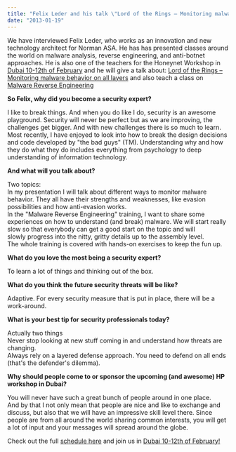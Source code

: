```yaml
---
title: "Felix Leder and his talk \"Lord of the Rings – Monitoring malware behavior on all layers\" in Dubai 10-12th of February!"
date: "2013-01-19"
---
```


We have interviewed Felix Leder, who works as an innovation and new technology architect for Norman ASA. He has has presented classes around the world on malware analysis, reverse engineering, and anti-botnet approaches. He is also one of the teachers for the Honeynet Workshop in [Dubai 10-12th of February](http://dubai2013.honeynet.org/briefings.html) and he will give a talk about: [Lord of the Rings – Monitoring malware behavior on all layers](http://dubai2013.honeynet.org/briefings.html#leder) and also teach a class on [Malware Reverse Engineering](http://dubai2013.honeynet.org/training.html#class7)  
  
**So Felix, why did you become a security expert?**  
  
I like to break things. And when you do like I do, security is an awesome playground. Security will never be perfect but as we are improving, the challenges get bigger. And with new challenges there is so much to learn. Most recently, I have enjoyed to look into how to break the design decisions and code developed by "the bad guys" (TM). Understanding why and how they do what they do includes everything from psychology to deep understanding of information technology.  
  
**And what will you talk about?**  
  
Two topics:  
In my presentation I will talk about different ways to monitor malware behavior. They all have their strengths and weaknesses, like evasion possibilities and how anti-evasion works.  
In the "Malware Reverse Engineering" training, I want to share some experiences on how to understand (and break) malware. We will start really slow so that everybody can get a good start on the topic and will  
slowly progress into the nitty, gritty details up to the assembly level.  
The whole training is covered with hands-on exercises to keep the fun up.  
  
**What do you love the most being a security expert?**  
  
To learn a lot of things and thinking out of the box.  
  
**What do you think the future security threats will be like?**  
  
Adaptive. For every security measure that is put in place, there will be a work-around.  
  
**What is your best tip for security professionals today?**  
  
Actually two things  
Never stop looking at new stuff coming in and understand how threats are changing.  
Always rely on a layered defense approach. You need to defend on all ends (that's the defender's dilemma).  
  
**Why should people come to or sponsor the upcoming (and awesome) HP workshop in Dubai?**  
  
You will never have such a great bunch of people around in one place.  
And by that I not only mean that people are nice and like to exchange and discuss, but also that we will have an impressive skill level there. Since people are from all around the world sharing common interests, you will get a lot of input and your messages will spread around the globe.  
  
Check out the full [schedule here](http://dubai2013.honeynet.org/briefings.html) and join us in [Dubai 10-12th of February!](http://dubai2013.honeynet.org/briefings.html)
